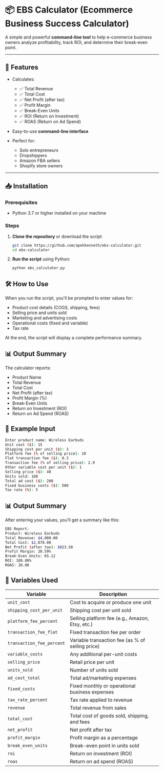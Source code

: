 # 📦 EBS Calculator (Ecommerce Business Success Calculator)

A simple and powerful **command-line tool** to help e-commerce business owners analyze profitability, track ROI, and determine their break-even point.

---

## 🚀 Features

- Calculates:

  - ✅ Total Revenue
  - ✅ Total Cost
  - ✅ Net Profit (after tax)
  - ✅ Profit Margin
  - ✅ Break-Even Units
  - ✅ ROI (Return on Investment)
  - ✅ ROAS (Return on Ad Spend)

- Easy-to-use **command-line interface**
- Perfect for:
  - Solo entrepreneurs
  - Dropshippers
  - Amazon FBA sellers
  - Shopify store owners

---

## 📥 Installation

### Prerequisites

- Python 3.7 or higher installed on your machine

### Steps

1. **Clone the repository** or download the script:

   ```bash
   git clone https://github.com/apehkenneth/ebs-calculator.git
   cd ebs-calculator
   ```

2. **Run the script** using Python:
   ```bash
   python ebs_calculator.py
   ```

## 🛠️ How to Use

When you run the script, you'll be prompted to enter values for:

- Product cost details (COGS, shipping, fees)
- Selling price and units sold
- Marketing and advertising costs
- Operational costs (fixed and variable)
- Tax rate

At the end, the script will display a complete performance summary.

## 📊 Output Summary

The calculator reports:

- Product Name
- Total Revenue
- Total Cost
- Net Profit (after tax)
- Profit Margin (%)
- Break-Even Units
- Return on Investment (ROI)
- Return on Ad Spend (ROAS)

## 🧮 Example Input

```bash
Enter product name: Wireless Earbuds
Unit cost ($): 15
Shipping cost per unit ($): 3
Platform fee (% of selling price): 10
Flat transaction fee ($): 0.3
Transaction fee (% of selling price): 2.9
Other variable cost per unit ($): 1
Selling price ($): 40
Units sold: 100
Total ad cost ($): 200
Fixed business costs ($): 500
Tax rate (%): 5
```

## 📊 Output Summary

After entering your values, you'll get a summary like this:

```bash
EBS Report:
Product: Wireless Earbuds
Total Revenue: $4,000.00
Total Cost: $2,870.00
Net Profit (after tax): $823.50
Profit Margin: 20.59%
Break-Even Units: 65.12
ROI: 109.80%
ROAS: 20.00
```


## 🧾 Variables Used

| Variable                  | Description                                      |
| ------------------------- | ------------------------------------------------ |
| `unit_cost`               | Cost to acquire or produce one unit              |
| `shipping_cost_per_unit`  | Shipping cost per unit sold                      |
| `platform_fee_percent`    | Selling platform fee (e.g., Amazon, Etsy, etc.)  |
| `transaction_fee_flat`    | Fixed transaction fee per order                  |
| `transaction_fee_percent` | Variable transaction fee (as % of selling price) |
| `variable_costs`          | Any additional per-unit costs                    |
| `selling_price`           | Retail price per unit                            |
| `units_sold`              | Number of units sold                             |
| `ad_cost_total`           | Total ad/marketing expenses                      |
| `fixed_costs`             | Fixed monthly or operational business expenses   |
| `tax_rate_percent`        | Tax rate applied to revenue                      |
| `revenue`                 | Total revenue from sales                         |
| `total_cost`              | Total cost of goods sold, shipping, and fees     |
| `net_profit`              | Net profit after tax                              |
| `profit_margin`           | Profit margin as a percentage                    |
| `break_even_units`        | Break-even point in units sold                   |
| `roi`                    | Return on investment (ROI)                       |
| `roas`                   | Return on ad spend (ROAS)                       |



